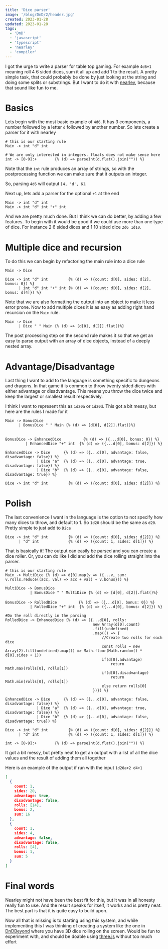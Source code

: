 ```yaml
---
title: 'Dice parser'
image: '/blog/DnD/2/header.jpg'
created: 2023-01-28
updated: 2023-01-28
tags:
  - 'DnD'
  - 'javascript'
  - 'typescript'
  - 'nearley'
  - 'compiler'
---
```


I got the urge to write a parser for table top gaming.
For example `4d6+1` meaning roll 4 6 sided dices, sum it all up and add 1 to the result.
A pretty simple task, that could probably be done by just looking at the string and doing some splits or substrings. But I want to do it with [nearley](https://www.npmjs.com/package/nearley), because that sound like fun to me.

# Basics
Lets begin with the most basic example of `4d6`. It has 3 components, a number followed by a letter `d` followed by another number. So lets create a parser for it with nearley

```
# this is our starting rule
Main -> int "d" int

# We are only interested in integers. floats does not make sense here
int -> [0-9]:+        {% (d) => parseInt(d.flat().join("")) %}
```

Note that the `int` rule produces an array of strings, so with the postprocessing function we can make sure that it outputs an integer.

So, parsing `4d6` will output `[4, 'd', 6]`.

Next up, lets add a parser for the optional `+1` at the end

```
Main -> int "d" int
Main -> int "d" int "+" int
```

And we are pretty much done. But I think we can do better, by adding a few features.
To begin with it would be good if we could use more than one type of dice. For instance 2 6 sided dices and 1 10 sided dice `2d6 1d10`.

# Multiple dice and recursion
To do this we can begin by refactoring the main rule into a dice rule

```
Main -> Dice

Dice -> int "d" int         {% (d) => ({count: d[0], sides: d[2], bonus: 0}) %}
      | int "d" int "+" int {% (d) => ({count: d[0], sides: d[2], bonus: d[4]}) %}
```

Note that we are also formatting the output into an object to make it less error prone.
Now to add multiple dices it is as easy as adding right hand recursion on the `Main` rule.

```
Main -> Dice
      | Dice " " Main {% (d) => [d[0], d[2]].flat()%}
```

The post processing step on the second rule makes it so that we get an easy to parse output with an array of dice objects, instead of a deeply nested array.


# Advantage/Disadvantage
Last thing I want to add to the language is something specific to dungeons and dragons. In that game it is common to throw twenty sided dices with either advantage or disadvantage. This means you throw the dice twice and keep the largest or smallest result respectively.

I think I want to represent this as `1d20a` or `1d20d`. This got a bit messy, but here are the rules I made for it

```
Main -> BonusDice
      | BonusDice " " Main {% (d) => [d[0], d[2]].flat()%}


BonusDice -> EnhancedDice　        {% (d) => ({...d[0], bonus: 0}) %}
      	 | EnhancedDice "+" int  {% (d) => ({...d[0], bonus: d[2]}) %}

EnhancedDice -> Dice      {% (d) => ({...d[0], advantage: false, disadvantage: false}) %}
              | Dice "a"  {% (d) => ({...d[0], advantage: true, disadvantage: false}) %}
              | Dice "b"  {% (d) => ({...d[0], advantage: false, disadvantage: true}) %}

Dice -> int "d" int         {% (d) => ({count: d[0], sides: d[2]}) %}
```

# Polish
The last convenience I want in the language is the option to not specify how many dices to throw, and default to 1. So `1d20` should be the same as `d20`. Pretty simple to just add to `Dice`

```
Dice -> int "d" int         {% (d) => ({count: d[0], sides: d[2]}) %}
      | "d" int             {% (d) => ({count: 1, sides: d[1]}) %}
```

That is basically it!
The output can easily be parsed and you can create a dice roller.
Or, you can do like I did and add the dice rolling straight into the parser.

```
# this is our starting rule
Main -> MultiDice {% (d) => d[0].map(v => ({...v, sum: v.rolls.reduce((acc, val) => acc + val) + v.bonus})) %}

MultiDice -> BonusDice
           | BonusDice " " MultiDice {% (d) => [d[0], d[2]].flat()%}

BonusDice -> RolledDice　        {% (d) => ({...d[0], bonus: 0}) %}
      	   | RolledDice "+" int  {% (d) => ({...d[0], bonus: d[2]}) %}

#Do the roll directly in the parsing
RolledDice -> EnhancedDice {% (d) => ({...d[0], rolls:
									   new Array(d[0].count)
									   .fill(undefined)
									   .map(() => {
										   //Create two rolls for each dice
										   const rolls = new Array(2).fill(undefined).map(() => Math.floor(Math.random() * d[0].sides + 1))
										   if(d[0].advantage)
											   return Math.max(rolls[0], rolls[1])
										   if(d[0].disadvantage)
											   return Math.min(rolls[0], rolls[1])
										   else return rolls[0]
									   })}) %}

EnhancedDice -> Dice      {% (d) => ({...d[0], advantage: false, disadvantage: false}) %}
              | Dice "a"  {% (d) => ({...d[0], advantage: true, disadvantage: false}) %}
			  | Dice "b"  {% (d) => ({...d[0], advantage: false, disadvantage: true}) %}

Dice -> int "d" int         {% (d) => ({count: d[0], sides: d[2]}) %}
      | "d" int             {% (d) => ({count: 1, sides: d[1]}) %}

int -> [0-9]:+        {% (d) => parseInt(d.flat().join("")) %}
```

It got a bit messy, but pretty neat to get an output with a list of all the dice values and the result of adding them all together

Here is an example of the output if run with the input `1d20a+2 d4+1`

```json
[
  {
    count: 1,
    sides: 20,
    advantage: true,
    disadvantage: false,
    rolls: [14],
    bonus: 2,
    sum: 16
  },
  {
    count: 1,
    sides: 4,
    advantage: false,
    disadvantage: false,
    rolls: [4],
    bonus: 1,
    sum: 5
  }
]
```

# Final words
Nearley might not have been the best fit for this, but it was in all honesty really fun to use. And the result speaks for itself, it works and is pretty neat.
The best part is that it is quite easy to build upon.

Now all that is missing is to starting using this system, and while implementing this I was thinking of creating a system like the one in [DnDBeyond](https://www.dndbeyond.com/) where you have 3D dice rolling on the screen.
Would be fun to experiment with, and should be doable using [three.js](https://threejs.org/) without too much effort